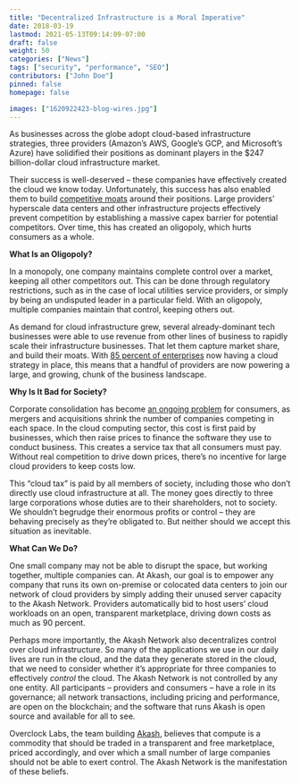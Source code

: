 ```yaml
---
title: "Decentralized Infrastructure is a Moral Imperative"
date: 2018-03-19
lastmod: 2021-05-13T09:14:09-07:00
draft: false
weight: 50
categories: ["News"]
tags: ["security", "performance", "SEO"]
contributors: ["John Doe"]
pinned: false
homepage: false

images: ["1620922423-blog-wires.jpg"]
---
```

As businesses across the globe adopt cloud-based infrastructure strategies, three providers (Amazon’s AWS, Google’s GCP, and Microsoft’s Azure) have solidified their positions as dominant players in the $247 billion-dollar cloud infrastructure market.

Their success is well-deserved – these companies have effectively created the cloud we know today. Unfortunately, this success has also enabled them to build [competitive moats](http://www.platformonomics.com/2017/04/follow-the-capex-cloud-table-stakes/) around their positions. Large providers’ hyperscale data centers and other infrastructure projects effectively prevent competition by establishing a massive capex barrier for potential competitors. Over time, this has created an oligopoly, which hurts consumers as a whole.

**What Is an Oligopoly?**

In a monopoly, one company maintains complete control over a market, keeping all other competitors out. This can be done through regulatory restrictions, such as in the case of local utilities service providers, or simply by being an undisputed leader in a particular field. With an oligopoly, multiple companies maintain that control, keeping others out.

As demand for cloud infrastructure grew, several already-dominant tech businesses were able to use revenue from other lines of business to rapidly scale their infrastructure businesses. That let them capture market share, and build their moats. With [85 percent of enterprises](https://www.rightscale.com/blog/cloud-industry-insights/cloud-computing-trends-2017-state-cloud-survey) now having a cloud strategy in place, this means that a handful of providers are now powering a large, and growing, chunk of the business landscape.

**Why Is It Bad for Society?**

Corporate consolidation has become [an ongoing problem](https://www.washingtonpost.com/blogs/post-partisan/wp/2017/04/12/beyond-united-how-oligopolies-hurt-americans-pocketbooks/?utm_term=.93c6af7aa94a) for consumers, as mergers and acquisitions shrink the number of companies competing in each space. In the cloud computing sector, this cost is first paid by businesses, which then raise prices to finance the software they use to conduct business. This creates a service tax that all consumers must pay. Without real competition to drive down prices, there’s no incentive for large cloud providers to keep costs low.

This “cloud tax” is paid by all members of society, including those who don’t directly use cloud infrastructure at all. The money goes directly to three large corporations whose duties are to their shareholders, not to society. We shouldn’t begrudge their enormous profits or control – they are behaving precisely as they’re obligated to. But neither should we accept this situation as inevitable.

**What Can We Do?**

One small company may not be able to disrupt the space, but working together, multiple companies can. At Akash, our goal is to empower any company that runs its own on-premise or colocated data centers to join our network of cloud providers by simply adding their unused server capacity to the Akash Network. Providers automatically bid to host users’ cloud workloads on an open, transparent marketplace, driving down costs as much as 90 percent.

Perhaps more importantly, the Akash Network also decentralizes control over cloud infrastructure. So many of the applications we use in our daily lives are run in the cloud, and the data they generate stored in the cloud, that we need to consider whether it’s appropriate for three companies to effectively _control_ the cloud. The Akash Network is not controlled by any one entity. All participants – providers and consumers – have a role in its governance; all network transactions, including pricing and performance, are open on the blockchain; and the software that runs Akash is open source and available for all to see.

Overclock Labs, the team building [Akash](https://akash.network/), believes that compute is a commodity that should be traded in a transparent and free marketplace, priced accordingly, and over which a small number of large companies should not be able to exert control. The Akash Network is the manifestation of these beliefs.